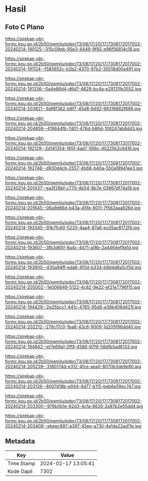 # Hasil

## Foto C Plano

https://sirekap-obj-formc.kpu.go.id/2b50/pemilu/pdpr/73/08/17/20/17/7308172017002-20240214-190125--315c09eb-95e3-4449-9f92-e96f56814c18.jpg

https://sirekap-obj-formc.kpu.go.id/2b50/pemilu/pdpr/73/08/17/20/17/7308172017002-20240214-191124--f585652c-b2b2-4370-97b2-35018d00e491.jpg

https://sirekap-obj-formc.kpu.go.id/2b50/pemilu/pdpr/73/08/17/20/17/7308172017002-20240214-191336--0a4e86d4-d6d7-4629-bc4a-e29131fe3552.jpg

https://sirekap-obj-formc.kpu.go.id/2b50/pemilu/pdpr/73/08/17/20/17/7308172017002-20240214-203821--6df8f362-b9f7-45d8-8492-98316662f686.jpg

https://sirekap-obj-formc.kpu.go.id/2b50/pemilu/pdpr/73/08/17/20/17/7308172017002-20240214-204859--419644fb-7d01-476d-b86d-108247ab8dd3.jpg

https://sirekap-obj-formc.kpu.go.id/2b50/pemilu/pdpr/73/08/17/20/17/7308172017002-20240214-192129--2d141354-165f-4ad7-956c-d0225b2c6416.jpg

https://sirekap-obj-formc.kpu.go.id/2b50/pemilu/pdpr/73/08/17/20/17/7308172017002-20240214-192748--d930d4cb-2557-4b68-b40a-550a18941ee3.jpg

https://sirekap-obj-formc.kpu.go.id/2b50/pemilu/pdpr/73/08/17/20/17/7308172017002-20240214-201437--ea3f26bf-c770-4b54-8b7e-03967df74a19.jpg

https://sirekap-obj-formc.kpu.go.id/2b50/pemilu/pdpr/73/08/17/20/17/7308172017002-20240214-201645--06a9d66d-b43a-45fe-8011-7f562aaa826d.jpg

https://sirekap-obj-formc.kpu.go.id/2b50/pemilu/pdpr/73/08/17/20/17/7308172017002-20240214-193345--91b7fc60-5220-4aa4-87a6-ec05ac8172f6.jpg

https://sirekap-obj-formc.kpu.go.id/2b50/pemilu/pdpr/73/08/17/20/17/7308172017002-20240214-193607--3fb3d65f-8a4c-4d71-a18b-2a4464ef9a1d.jpg

https://sirekap-obj-formc.kpu.go.id/2b50/pemilu/pdpr/73/08/17/20/17/7308172017002-20240214-193900--430a94ff-eda8-4f0d-b334-b8d4d8a5cf5d.jpg

https://sirekap-obj-formc.kpu.go.id/2b50/pemilu/pdpr/73/08/17/20/17/7308172017002-20240214-205002--1e006649-5122-4c82-9e22-ef21e7796f15.jpg

https://sirekap-obj-formc.kpu.go.id/2b50/pemilu/pdpr/73/08/17/20/17/7308172017002-20240214-194429--2e25bcc1-441c-4765-95d8-a38b408d421f.jpg

https://sirekap-obj-formc.kpu.go.id/2b50/pemilu/pdpr/73/08/17/20/17/7308172017002-20240214-202212--276c17c0-1ba8-43c6-9009-1d205f96dd40.jpg

https://sirekap-obj-formc.kpu.go.id/2b50/pemilu/pdpr/73/08/17/20/17/7308172017002-20240214-194842--ef7e69a1-2ff9-4586-97f9-56dfb5ad6133.jpg

https://sirekap-obj-formc.kpu.go.id/2b50/pemilu/pdpr/73/08/17/20/17/7308172017002-20240214-205239--3180174d-e312-4fce-aea0-8070b3de9e80.jpg

https://sirekap-obj-formc.kpu.go.id/2b50/pemilu/pdpr/73/08/17/20/17/7308172017002-20240214-203126--8007d18b-e944-4d77-b115-beb6e59ec747.jpg

https://sirekap-obj-formc.kpu.go.id/2b50/pemilu/pdpr/73/08/17/20/17/7308172017002-20240214-203300--976b0b1e-62d3-4cfa-8626-2a97b2e55dd4.jpg

https://sirekap-obj-formc.kpu.go.id/2b50/pemilu/pdpr/73/08/17/20/17/7308172017002-20240214-203409--ebeec897-a397-45ee-a730-4e1da22ad11e.jpg


## Metadata

| Key        | Value               |
| ---------- | ------------------- |
| Time Stamp | 2024-02-17 13:05:41 |
| Kode Dapil | 7302                |




